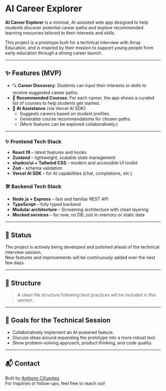 # AI Career Explorer

**AI Career Explorer** is a minimal, AI-assisted web app designed to help students discover potential career paths and explore recommended learning resources tailored to their interests and skills.

This project is a prototype built for a technical interview with Array Education, and is inspired by their mission to support young people from early education through a strong career launch.

---

## ✨ Features (MVP)

- 🔍 **Career Discovery**: Students can input their interests or skills to receive suggested career paths.
- 📘 **Recommended Courses**: For each career, the app shows a curated list of courses to help students get started.
- 🧠 **AI Assistance** (via Vercel AI SDK):
  - Suggests careers based on student profiles.
  - Generates course recommendations for chosen paths.
  - (More features can be explored collaboratively.)

---

### ✨ Frontend Tech Stack

- **React 19** – latest features and hooks
- **Zustand** – lightweight, scalable state management
- **shadcn/ui + Tailwind CSS** – modern and accessible UI toolkit
- **Zod** – schema validation
- **Vercel AI SDK** – for AI capabilities (chat, completions, etc.)

### 🛠 Backend Tech Stack

- **Node.js + Express** – fast and familiar REST API
- **TypeScript** – fully typed backend
- **Modular architecture** – Screaming architecture with clean layering
- **Mocked services** – for now, no DB; just in-memory or static data

---

## 🔄 Status

The project is actively being developed and polished ahead of the technical interview session.  
New features and improvements will be continuously added over the next few days.

---

## 📂 Structure

> A clean file structure following best practices will be included in this section.

---

## 🤝 Goals for the Technical Session

- Collaboratively implement an AI-powered feature.
- Discuss ideas around expanding the prototype into a more robust tool.
- Show problem-solving approach, product thinking, and code quality.

---

## 📬 Contact

Built by [Anthony Cifuentes](https://github.com/anthonycifuentes)  
For inquiries or follow-ups, feel free to reach out!
